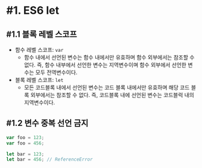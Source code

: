 # #1. ES6 let
## #1.1 블록 레벨 스코프
- 함수 레벨 스코프: `var`
  - 함수 내에서 선언된 변수는 함수 내에서만 유효하며 함수 외부에서는 참조할 수 없다. 즉, 함수 내부에서 선언한 변수는 지역변수이며 함수 외부에서 선언한 변수는 모두 전역변수이다.
- 블록 레벨 스코프: `let`
  - 모든 코드블록 내에서 선언된 변수는 코드 블록 내에서만 유효하며 해당 코드 블록 외부에서는 참조할 수 없다. 즉, 코드블록 내에 선언된 변수는 코드블럭 내의 지역변수이다.
## #1.2 변수 중복 선언 금지
```javascript
var foo = 123;
var foo = 456;

let bar = 123;
let bar = 456; // ReferenceError
```